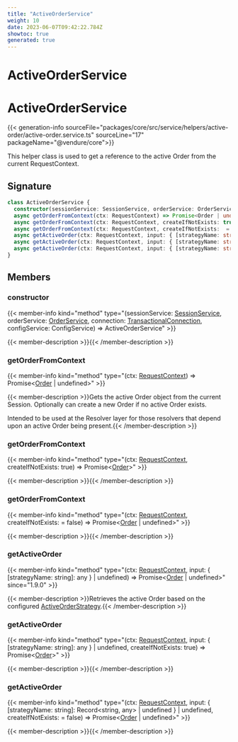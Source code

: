 ```yaml
---
title: "ActiveOrderService"
weight: 10
date: 2023-06-07T09:42:22.784Z
showtoc: true
generated: true
---
```

<!-- This file was generated from the Vendure source. Do not modify. Instead, re-run the "docs:build" script -->

# ActiveOrderService
<div class="symbol">


# ActiveOrderService

{{< generation-info sourceFile="packages/core/src/service/helpers/active-order/active-order.service.ts" sourceLine="17" packageName="@vendure/core">}}

This helper class is used to get a reference to the active Order from the current RequestContext.

## Signature

```TypeScript
class ActiveOrderService {
  constructor(sessionService: SessionService, orderService: OrderService, connection: TransactionalConnection, configService: ConfigService)
  async getOrderFromContext(ctx: RequestContext) => Promise<Order | undefined>;
  async getOrderFromContext(ctx: RequestContext, createIfNotExists: true) => Promise<Order>;
  async getOrderFromContext(ctx: RequestContext, createIfNotExists:  = false) => Promise<Order | undefined>;
  async getActiveOrder(ctx: RequestContext, input: { [strategyName: string]: any } | undefined) => Promise<Order | undefined>;
  async getActiveOrder(ctx: RequestContext, input: { [strategyName: string]: any } | undefined, createIfNotExists: true) => Promise<Order>;
  async getActiveOrder(ctx: RequestContext, input: { [strategyName: string]: Record<string, any> | undefined } | undefined, createIfNotExists:  = false) => Promise<Order | undefined>;
}
```
## Members

### constructor

{{< member-info kind="method" type="(sessionService: <a href='/typescript-api/services/session-service#sessionservice'>SessionService</a>, orderService: <a href='/typescript-api/services/order-service#orderservice'>OrderService</a>, connection: <a href='/typescript-api/data-access/transactional-connection#transactionalconnection'>TransactionalConnection</a>, configService: ConfigService) => ActiveOrderService"  >}}

{{< member-description >}}{{< /member-description >}}

### getOrderFromContext

{{< member-info kind="method" type="(ctx: <a href='/typescript-api/request/request-context#requestcontext'>RequestContext</a>) => Promise&#60;<a href='/typescript-api/entities/order#order'>Order</a> | undefined&#62;"  >}}

{{< member-description >}}Gets the active Order object from the current Session. Optionally can create a new Order if
no active Order exists.

Intended to be used at the Resolver layer for those resolvers that depend upon an active Order
being present.{{< /member-description >}}

### getOrderFromContext

{{< member-info kind="method" type="(ctx: <a href='/typescript-api/request/request-context#requestcontext'>RequestContext</a>, createIfNotExists: true) => Promise&#60;<a href='/typescript-api/entities/order#order'>Order</a>&#62;"  >}}

{{< member-description >}}{{< /member-description >}}

### getOrderFromContext

{{< member-info kind="method" type="(ctx: <a href='/typescript-api/request/request-context#requestcontext'>RequestContext</a>, createIfNotExists:  = false) => Promise&#60;<a href='/typescript-api/entities/order#order'>Order</a> | undefined&#62;"  >}}

{{< member-description >}}{{< /member-description >}}

### getActiveOrder

{{< member-info kind="method" type="(ctx: <a href='/typescript-api/request/request-context#requestcontext'>RequestContext</a>, input: { [strategyName: string]: any } | undefined) => Promise&#60;<a href='/typescript-api/entities/order#order'>Order</a> | undefined&#62;"  since="1.9.0" >}}

{{< member-description >}}Retrieves the active Order based on the configured <a href='/typescript-api/orders/active-order-strategy#activeorderstrategy'>ActiveOrderStrategy</a>.{{< /member-description >}}

### getActiveOrder

{{< member-info kind="method" type="(ctx: <a href='/typescript-api/request/request-context#requestcontext'>RequestContext</a>, input: { [strategyName: string]: any } | undefined, createIfNotExists: true) => Promise&#60;<a href='/typescript-api/entities/order#order'>Order</a>&#62;"  >}}

{{< member-description >}}{{< /member-description >}}

### getActiveOrder

{{< member-info kind="method" type="(ctx: <a href='/typescript-api/request/request-context#requestcontext'>RequestContext</a>, input: { [strategyName: string]: Record&#60;string, any&#62; | undefined } | undefined, createIfNotExists:  = false) => Promise&#60;<a href='/typescript-api/entities/order#order'>Order</a> | undefined&#62;"  >}}

{{< member-description >}}{{< /member-description >}}


</div>

